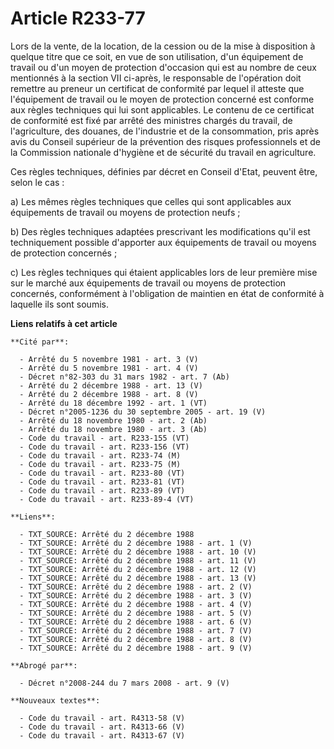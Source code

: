 # Article R233-77

Lors de la vente, de la location, de la cession ou de la mise à disposition à quelque titre que ce soit, en vue de son
utilisation, d'un équipement de travail ou d'un moyen de protection d'occasion qui est au nombre de ceux mentionnés à la
section VII ci-après, le responsable de l'opération doit remettre au preneur un certificat de conformité par lequel il
atteste que l'équipement de travail ou le moyen de protection concerné est conforme aux règles techniques qui lui sont
applicables. Le contenu de ce certificat de conformité est fixé par arrêté des ministres chargés du travail, de
l'agriculture, des douanes, de l'industrie et de la consommation, pris après avis du Conseil supérieur de la prévention des
risques professionnels et de la Commission nationale d'hygiène et de sécurité du travail en agriculture.

Ces règles techniques, définies par décret en Conseil d'Etat, peuvent être, selon le cas :

a) Les mêmes règles techniques que celles qui sont applicables aux équipements de travail ou moyens de protection neufs ;

b) Des règles techniques adaptées prescrivant les modifications qu'il est techniquement possible d'apporter aux équipements
de travail ou moyens de protection concernés ;

c) Les règles techniques qui étaient applicables lors de leur première mise sur le marché aux équipements de travail ou
moyens de protection concernés, conformément à l'obligation de maintien en état de conformité à laquelle ils sont soumis.

**Liens relatifs à cet article**

	**Cité par**:

	  - Arrêté du 5 novembre 1981 - art. 3 (V)
	  - Arrêté du 5 novembre 1981 - art. 4 (V)
	  - Décret n°82-303 du 31 mars 1982 - art. 7 (Ab)
	  - Arrêté du 2 décembre 1988 - art. 13 (V)
	  - Arrêté du 2 décembre 1988 - art. 8 (V)
	  - Arrêté du 18 décembre 1992 - art. 1 (VT)
	  - Décret n°2005-1236 du 30 septembre 2005 - art. 19 (V)
	  - Arrêté du 18 novembre 1980 - art. 2 (Ab)
	  - Arrêté du 18 novembre 1980 - art. 3 (Ab)
	  - Code du travail - art. R233-155 (VT)
	  - Code du travail - art. R233-156 (VT)
	  - Code du travail - art. R233-74 (M)
	  - Code du travail - art. R233-75 (M)
	  - Code du travail - art. R233-80 (VT)
	  - Code du travail - art. R233-81 (VT)
	  - Code du travail - art. R233-89 (VT)
	  - Code du travail - art. R233-89-4 (VT)

	**Liens**:

	  - TXT_SOURCE: Arrêté du 2 décembre 1988
	  - TXT_SOURCE: Arrêté du 2 décembre 1988 - art. 1 (V)
	  - TXT_SOURCE: Arrêté du 2 décembre 1988 - art. 10 (V)
	  - TXT_SOURCE: Arrêté du 2 décembre 1988 - art. 11 (V)
	  - TXT_SOURCE: Arrêté du 2 décembre 1988 - art. 12 (V)
	  - TXT_SOURCE: Arrêté du 2 décembre 1988 - art. 13 (V)
	  - TXT_SOURCE: Arrêté du 2 décembre 1988 - art. 2 (V)
	  - TXT_SOURCE: Arrêté du 2 décembre 1988 - art. 3 (V)
	  - TXT_SOURCE: Arrêté du 2 décembre 1988 - art. 4 (V)
	  - TXT_SOURCE: Arrêté du 2 décembre 1988 - art. 5 (V)
	  - TXT_SOURCE: Arrêté du 2 décembre 1988 - art. 6 (V)
	  - TXT_SOURCE: Arrêté du 2 décembre 1988 - art. 7 (V)
	  - TXT_SOURCE: Arrêté du 2 décembre 1988 - art. 8 (V)
	  - TXT_SOURCE: Arrêté du 2 décembre 1988 - art. 9 (V)

	**Abrogé par**:

	  - Décret n°2008-244 du 7 mars 2008 - art. 9 (V)

	**Nouveaux textes**:

	  - Code du travail - art. R4313-58 (V)
	  - Code du travail - art. R4313-66 (V)
	  - Code du travail - art. R4313-67 (V)
